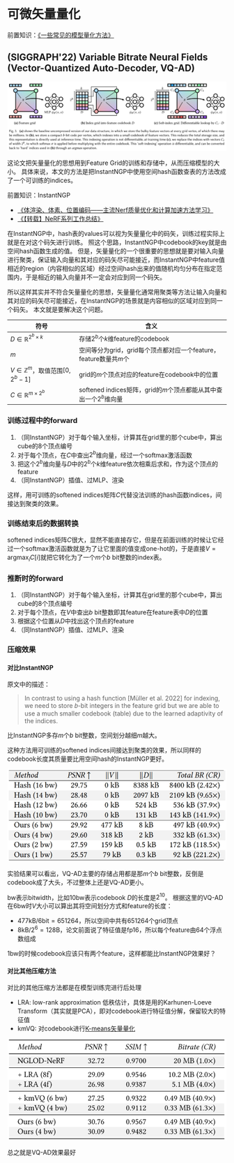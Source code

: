 # 可微矢量量化

前置知识：[《一些常见的模型量化方法》](../人工智能/quant.md)

## (SIGGRAPH'22) Variable Bitrate Neural Fields (Vector-Quantized Auto-Decoder, VQ-AD)

![](i/20240423163529.png)

这论文把矢量量化的思想用到Feature Grid的训练和存储中，从而压缩模型的大小。
具体来说，本文的方法是把InstantNGP中使用空间hash函数查表的方法改成了一个可训练的indices。

前置知识：InstantNGP
* [《体渲染、体素、位置编码——主流Nerf质量优化和计算加速方法学习》](./Nerf加速.md)
* [《【转载】NeRF系列工作总结》](./NeRF系列工作总结.md)

在InstantNGP中，hash表的values可以视为矢量量化中的码矢，训练过程实际上就是在对这个码矢进行训练。
照这个思路，InstantNGP中codebook的key就是由空间hash函数生成的值。
但是，矢量量化的一个很重要的思想就是要对输入向量进行聚类，保证输入向量和其对应的码矢尽可能接近，而InstantNGP中feature值相近的region（内容相似的区域）经过空间hash出来的值随机均匀分布在指定范围内，于是相近的输入向量并不一定会对应到同一个码矢。

所以这样其实并不符合矢量量化的思想，矢量量化通常用聚类等方法让输入向量和其对应的码矢尽可能接近，在InstantNGP的场景就是内容相似的区域对应到同一个码矢。
本文就是要解决这个问题。

符号|含义
-|-
$D\in\mathbb R^{2^b\times k}$|存储$2^b$个$k$维feature的codebook
$m$|空间等分为grid，grid每个顶点都对应一个feature，feature数量共$m$个
$V\in\mathbb Z^m$，取值范围$[0,2^b-1]$|grid的$m$个顶点对应的feature在codebook中的位置
$C\in\mathbb R^{m\times 2^b}$|softened indices矩阵，grid的$m$个顶点都能从其中查出一个$2^b$维向量

### 训练过程中的forward

1. （同InstantNGP）对于每个输入坐标，计算其在grid里的那个cube中，算出cube的8个顶点编号
2. 对于每个顶点，在$C$中查出$2^b$维向量，经过一个softmax激活函数
3. 把这个$2^b$维向量与$D$中的$2^b$个$k$维feature依次相乘后求和，作为这个顶点的feature
4. （同InstantNGP）插值、过MLP、渲染

这样，用可训练的softened indices矩阵$C$代替没法训练的hash函数indices，间接达到聚类的效果。

### 训练结束后的数据转换

softened indices矩阵$C$很大，显然不能直接存它，但是在前面训练的时候让它经过一个softmax激活函数就是为了让它里面的值变成one-hot的，于是直接$V=\text{argmax}_iC[i]$就把它转化为了一个$m$个$b$ bit整数的index表。

### 推断时的forward

1. （同InstantNGP）对于每个输入坐标，计算其在grid里的那个cube中，算出cube的8个顶点编号
2. 对于每个顶点，在$V$中查出$b$ bit整数即其feature在feature表中$D$的位置
3. 根据这个位置从$D$中找出这个顶点的feature
4. （同InstantNGP）插值、过MLP、渲染

### 压缩效果

#### 对比InstantNGP

原文中的描述：

>In contrast to using a hash function [Müller et al. 2022] for indexing, we need to store 𝑏-bit integers in the feature grid but we are able to use a much smaller codebook (table) due to the learned adaptivity of the indices.

比InstantNGP多存$m$个$b$ bit整数，空间划分越细$m$越大。

这种方法用可训练的softened indices间接达到聚类的效果，所以同样的codebook长度其质量要比用空间hash的InstantNGP更好。

![](i/20240423175518.png)

实验结果可以看出，VQ-AD主要的存储占用都是那$m$个$b$ bit整数，反倒是codebook成了大头，不过整体上还是VQ-AD更小。

bw表示bitwidth，比如10bw表示codebook $D$的长度是$2^{10}$。
根据这里的VQ-AD在6bw时$V$大小可以算出其将空间划分方式和feature的长度：
* $477\text{kB}/6\text{bit}=651264$，所以空间中共有651264个grid顶点
* $8\text{kB}/2^6=128\text{B}$，论文前面说了特征值是fp16，所以每个feature由64个浮点数组成

1bw的时候codebook应该只有两个feature，这样都能比InstantNGP效果好？

#### 对比其他压缩方法

对比的其他压缩方法都是在模型训练完进行后处理

* LRA: low-rank approximation 低秩估计，具体是用的Karhunen-Loeve Transform（其实就是PCA），即对codebook进行特征值分解，保留较大的特征值
* kmVQ: 对codebook进行[K-means矢量量化](../人工智能/quant.md)

![](i/20240423201038.png)

总之就是VQ-AD效果最好